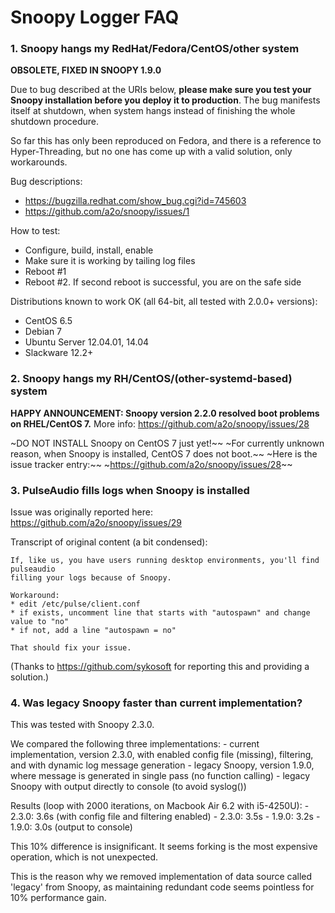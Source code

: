 # Snoopy Logger FAQ





### 1. Snoopy hangs my RedHat/Fedora/CentOS/other system

**OBSOLETE, FIXED IN SNOOPY 1.9.0**

Due to bug described at the URIs below, **please make sure you test your Snoopy
installation before you deploy it to production**. The bug manifests itself at
shutdown, when system hangs instead of finishing the whole shutdown procedure.

So far this has only been reproduced on Fedora, and there is a reference to
Hyper-Threading, but no one has come up with a valid solution, only workarounds.


Bug descriptions:

* https://bugzilla.redhat.com/show_bug.cgi?id=745603
* https://github.com/a2o/snoopy/issues/1


How to test:

* Configure, build, install, enable
* Make sure it is working by tailing log files
* Reboot #1
* Reboot #2. If second reboot is successful, you are on the safe side


Distributions known to work OK (all 64-bit, all tested with 2.0.0+ versions):

* CentOS 6.5
* Debian 7
* Ubuntu Server 12.04.01, 14.04
* Slackware 12.2+





### 2. Snoopy hangs my RH/CentOS/(other-systemd-based) system

**HAPPY ANNOUNCEMENT: Snoopy version 2.2.0 resolved boot problems on RHEL/CentOS 7.**
More info: https://github.com/a2o/snoopy/issues/28

~DO NOT INSTALL Snoopy on CentOS 7 just yet!~~
~For currently unknown reason, when Snoopy is installed, CentOS 7 does not boot.~~
~Here is the issue tracker entry:~~
~https://github.com/a2o/snoopy/issues/28~~





### 3. PulseAudio fills logs when Snoopy is installed

Issue was originally reported here: https://github.com/a2o/snoopy/issues/29

Transcript of original content (a bit condensed):

    If, like us, you have users running desktop environments, you'll find pulseaudio
    filling your logs because of Snoopy.

    Workaround:
    * edit /etc/pulse/client.conf
    * if exists, uncomment line that starts with "autospawn" and change value to "no"
    * if not, add a line "autospawn = no"

    That should fix your issue.

(Thanks to https://github.com/sykosoft for reporting this and providing a solution.)





### 4. Was legacy Snoopy faster than current implementation?

This was tested with Snoopy 2.3.0.

We compared the following three implementations:
    - current implementation, version 2.3.0, with enabled config file (missing), filtering, and with dynamic log message generation
    - legacy Snoopy, version 1.9.0, where message is generated in single pass (no function calling)
    - legacy Snoopy with output directly to console (to avoid syslog())

Results (loop with 2000 iterations, on Macbook Air 6.2 with i5-4250U):
    - 2.3.0: 3.6s (with config file and filtering enabled)
    - 2.3.0: 3.5s
    - 1.9.0: 3.2s
    - 1.9.0: 3.0s (output to console)

This 10% difference is insignificant. It seems forking is the most expensive
operation, which is not unexpected.

This is the reason why we removed implementation of data source called 'legacy'
from Snoopy, as maintaining redundant code seems pointless for 10% performance
gain.
